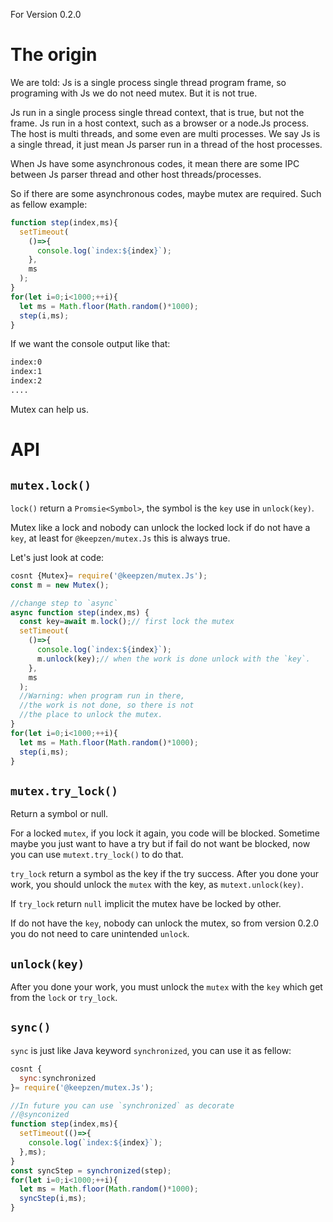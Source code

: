 For Version 0.2.0

# The origin
We are told: Js is a single process single thread program frame, so programing
with Js we do not need mutex. But it is not true.

Js run in a single process single thread context, that is true, but not the
frame. Js run in a host context, such as a browser or a node.Js process.
The host is multi threads, and some even are multi processes.
We say Js is a single thread, it just mean Js parser run in a thread of the
host processes.

When Js have some asynchronous codes, it mean there are some IPC
between Js parser thread and other host threads/processes.

So if there are some asynchronous codes, maybe mutex are required. Such as fellow example:

```js
function step(index,ms){
  setTimeout(
    ()=>{
      console.log(`index:${index}`);
    },
    ms
  );
}
for(let i=0;i<1000;++i){
  let ms = Math.floor(Math.random()*1000);
  step(i,ms);
}
```
If we want the console output like that:

```txt
index:0
index:1
index:2
....
```
Mutex can help us.

# API
## `mutex.lock()`

`lock()` return a `Promsie<Symbol>`, the symbol is the `key` use in `unlock(key)`.

Mutex like a lock and nobody can unlock the locked lock if do not have a `key`, at least for `@keepzen/mutex.Js` this is always true.

Let's just look at code:

```js
cosnt {Mutex}= require('@keepzen/mutex.Js');
const m = new Mutex();

//change step to `async`
async function step(index,ms) {
  const key=await m.lock();// first lock the mutex
  setTimeout(
    ()=>{
      console.log(`index:${index}`);
      m.unlock(key);// when the work is done unlock with the `key`.
    },
    ms
  );
  //Warning: when program run in there,
  //the work is not done, so there is not
  //the place to unlock the mutex.
}
for(let i=0;i<1000;++i){
  let ms = Math.floor(Math.random()*1000);
  step(i,ms);
}
```

## `mutex.try_lock()`

Return a symbol or null.

For a locked `mutex`, if you lock it again, you code will be blocked.
Sometime maybe you just want to have a try but if fail do not want be blocked,
now you can use `mutext.try_lock()` to do that.

`try_lock` return a symbol as the key if the try success. After you done your work, you should  unlock the `mutex` with the key, as `mutext.unlock(key)`.

If `try_lock` return `null` implicit the mutex have be locked by other.

If do not have the `key`, nobody can unlock the mutex, so from version 0.2.0 you do not need to care unintended `unlock`.

## `unlock(key)`
After you done your work, you must unlock the `mutex` with the `key` which get from the `lock` or `try_lock`.

## `sync()`

`sync` is just like Java keyword `synchronized`, you can use it as fellow:
```js
cosnt {
  sync:synchronized
}= require('@keepzen/mutex.Js');

//In future you can use `synchronized` as decorate
//@synconized
function step(index,ms){
  setTimeout(()=>{
    console.log(`index:${index}`);
  },ms);
}
const syncStep = synchronized(step);
for(let i=0;i<1000;++i){
  let ms = Math.floor(Math.random()*1000);
  syncStep(i,ms);
}
```

